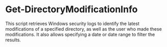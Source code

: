 # Get-DirectoryModificationInfo
This script retrieves Windows security logs to identify the latest modifications of a specified directory, as well as the user who made these modifications. It also allows specifying a date or date range to filter the results.
